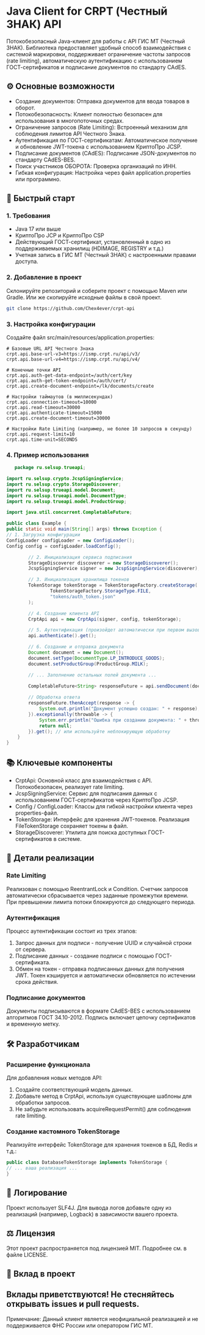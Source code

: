 # Java Client for CRPT (Честный ЗНАК) API
Потокобезопасный Java-клиент для работы с API ГИС МТ (Честный ЗНАК). Библиотека предоставляет удобный способ взаимодействия с системой маркировки, поддерживает ограничение частоты запросов (rate limiting), автоматическую аутентификацию с использованием ГОСТ-сертификатов и подписание документов по стандарту CAdES.

## ⚙️ Основные возможности
- Создание документов: Отправка документов для ввода товаров в оборот.
- Потокобезопасность: Клиент полностью безопасен для использования в многопоточных средах.
- Ограничение запросов (Rate Limiting): Встроенный механизм для соблюдения лимитов API Честного Знака.
- Аутентификация по ГОСТ-сертификатам: Автоматическое получение и обновление JWT-токена с использованием КриптоПро JCSP.
- Подписание документов (CAdES): Подписание JSON-документов по стандарту CAdES-BES.
- Поиск участников ОБОРОТА: Проверка организаций по ИНН.
- Гибкая конфигурация: Настройка через файл application.properties или программно.

## 🚀 Быстрый старт
### 1. Требования
-  Java 17 или выше
- КриптоПро JCP и КриптоПро CSP
- Действующий ГОСТ-сертификат, установленный в одно из поддерживаемых хранилищ (HDIMAGE, REGISTRY и т.д.)
- Учетная запись в ГИС МТ (Честный ЗНАК) с настроенными правами доступа.

### 2. Добавление в проект
Склонируйте репозиторий и соберите проект с помощью Maven или Gradle. Или же скопируйте исходные файлы в свой проект.

```bash
git clone https://github.com/Chex4ever/crpt-api
````
### 3. Настройка конфигурации
Создайте файл src/main/resources/application.properties:

```properties
# Базовые URL API Честного Знака
crpt.api.base-url-v3=https://ismp.crpt.ru/api/v3/
crpt.api.base-url-v4=https://ismp.crpt.ru/api/v4/

# Конечные точки API
crpt.api.auth-get-data-endpoint=/auth/cert/key
crpt.api.auth-get-token-endpoint=/auth/cert/
crpt.api.create-document-endpoint=/lk/documents/create

# Настройки таймаутов (в миллисекундах)
crpt.api.connection-timeout=10000
crpt.api.read-timeout=30000
crpt.api.authenticate-timeout=15000
crpt.api.create-document-timeout=30000

# Настройки Rate Limiting (например, не более 10 запросов в секунду)
crpt.api.request-limit=10
crpt.api.time-unit=SECONDS
```
### 4. Пример использования
```java
   package ru.selsup.trueapi;

import ru.selsup.crypto.JcspSigningService;
import ru.selsup.crypto.StorageDiscoverer;
import ru.selsup.trueapi.model.Document;
import ru.selsup.trueapi.model.DocumentType;
import ru.selsup.trueapi.model.ProductGroup;

import java.util.concurrent.CompletableFuture;

public class Example {
public static void main(String[] args) throws Exception {
// 1. Загрузка конфигурации
ConfigLoader configLoader = new ConfigLoader();
Config config = configLoader.loadConfig();

        // 2. Инициализация сервиса подписания
        StorageDiscoverer discoverer = new StorageDiscoverer();
        JcspSigningService signer = new JcspSigningService(discoverer);

        // 3. Инициализация хранилища токенов
        TokenStorage tokenStorage = TokenStorageFactory.createStorage(
                TokenStorageFactory.StorageType.FILE, 
                "tokens/auth_token.json"
        );

        // 4. Создание клиента API
        CrptApi api = new CrptApi(signer, config, tokenStorage);

        // 5. Аутентификация (произойдет автоматически при первом вызове, но можно и явно)
        api.authenticate().get();

        // 6. Создание и отправка документа
        Document document = new Document();
        document.setType(DocumentType.LP_INTRODUCE_GOODS);
        document.setProductGroup(ProductGroup.MILK);

        // ... Заполнение остальных полей документа ...

        CompletableFuture<String> responseFuture = api.sendDocument(document);
        
        // Обработка ответа
        responseFuture.thenAccept(response -> {
            System.out.println("Документ успешно создан: " + response);
        }).exceptionally(throwable -> {
            System.err.println("Ошибка при создании документа: " + throwable.getMessage());
            return null;
        }).get(); // или используйте неблокирующую обработку
    }
}
```
## 📚 Ключевые компоненты
- CrptApi: Основной класс для взаимодействия с API. Потокобезопасен, реализует rate limiting.
- JcspSigningService: Сервис для подписания данных с использованием ГОСТ-сертификатов через КриптоПро JCSP.
- Config / ConfigLoader: Классы для гибкой настройки клиента через properties-файл.
- TokenStorage: Интерфейс для хранения JWT-токенов. Реализация FileTokenStorage сохраняет токены в файл.
- StorageDiscoverer: Утилита для поиска доступных ГОСТ-сертификатов в системе.

## 🔧 Детали реализации
### Rate Limiting
Реализован с помощью ReentrantLock и Condition. Счетчик запросов автоматически сбрасывается через заданные промежутки времени. При превышении лимита потоки блокируются до следующего периода.
### Аутентификация
Процесс аутентификации состоит из трех этапов:
1. Запрос данных для подписи - получение UUID и случайной строки от сервера.
2. Подписание данных - создание подписи с помощью ГОСТ-сертификата.
3. Обмен на токен - отправка подписанных данных для получения JWT.
Токен кэшируется и автоматически обновляется по истечении срока действия.

### Подписание документов
Документы подписываются в формате CAdES-BES с использованием алгоритмов ГОСТ 34.10-2012. Подпись включает цепочку сертификатов и временную метку.

## 🛠️ Разработчикам
### Расширение функционала
Для добавления новых методов API:
1. Создайте соответствующий модель данных.
2. Добавьте метод в CrptApi, используя существующие шаблоны для обработки запросов.
3. Не забудьте использовать acquireRequestPermit() для соблюдения rate limiting.

### Создание кастомного TokenStorage
Реализуйте интерфейс TokenStorage для хранения токенов в БД, Redis и т.д.:

```java
public class DatabaseTokenStorage implements TokenStorage {
// ... ваша реализация ...
}
```
## 📄 Логирование
Проект использует SLF4J. Для вывода логов добавьте одну из реализаций (например, Logback) в зависимости вашего проекта.

## ⚖️ Лицензия
Этот проект распространяется под лицензией MIT. Подробнее см. в файле LICENSE.

## 🤝 Вклад в проект
Вклады приветствуются! Не стесняйтесь открывать issues и pull requests.
---
Примечание: Данный клиент является неофициальной реализацией и не поддерживается ФНС России или оператором ГИС МТ.